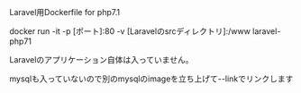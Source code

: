 Laravel用Dockerfile for php7.1

docker run -it -p [ポート]:80 -v [Laravelのsrcディレクトリ]:/www laravel-php71

Laravelのアプリケーション自体は入っていません。

mysqlも入っていないので別のmysqlのimageを立ち上げて--linkでリンクします
